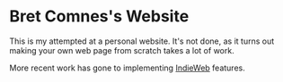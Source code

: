 Bret Comnes's Website
==================

This is my attempted at a personal website.  It's not done, as it turns out making your own web page from scratch takes a lot of work.

More recent work has gone to implementing [IndieWeb](http://indiewebcamp.com) features.
